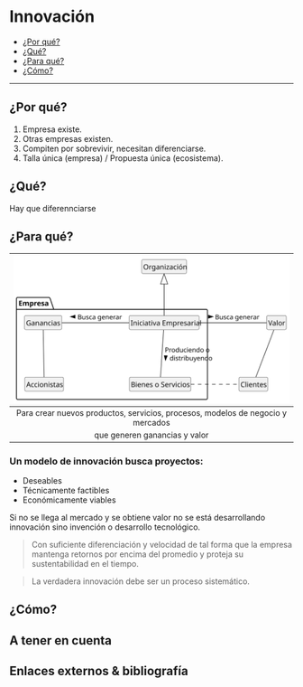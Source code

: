 # Innovación

- [¿Por qué?](#por-qu%C3%A9)
- [¿Qué?](#qu%C3%A9)
- [¿Para qué?](#para-qu%C3%A9)
- [¿Cómo?](#c%C3%B3mo)

<hr />

## ¿Por qué?

1. Empresa existe.
1. Otras empresas existen.
1. Compiten por sobrevivir, necesitan diferenciarse.
1. Talla única (empresa) / Propuesta única (ecosistema).

## ¿Qué?

Hay que diferennciarse

## ¿Para qué?

<div align="center">

|![](/out/puml.source/empresa/empresa.svg)|
:-:|
Para crear nuevos productos, servicios, procesos, modelos de negocio y mercados|
que generen ganancias y valor|

</div>

### Un modelo de innovación busca proyectos:

* Deseables
* Técnicamente factibles
* Económicamente viables

Si no se llega al mercado y se obtiene valor no se está desarrollando innovación sino invención o desarrollo tecnológico.

> Con suficiente diferenciación y velocidad de tal  forma que la empresa mantenga retornos por encima del promedio y proteja su sustentabilidad en el tiempo.

> La verdadera innovación debe ser un proceso sistemático. 



## ¿Cómo?






## A tener en cuenta



## Enlaces externos & bibliografía